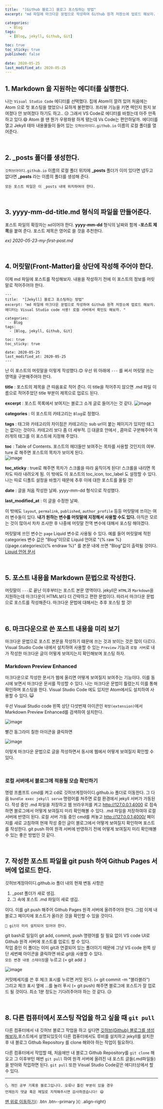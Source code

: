 ```yaml
---
title:  "[Github 블로그] 블로그 포스팅하는 방법"
excerpt: "md 파일에 마크다운 문법으로 작성하여 Github 원격 저장소에 업로드 해보자. 에디터는 Visual Studio code 사용! 로컬 서버에서 확인도 해보자. "

categories:
  - Blog
tags:
  - [Blog, jekyll, Github, Git]

toc: true
toc_sticky: true
published: false
 
date: 2020-05-25
last_modified_at: 2020-05-25
---
```


## 1. Markdown 을 지원하는 에디터를 실행한다. 

나는 `Visual Studio Code` 에디터를 선택했다. 집에 Atom이 깔려 있어 처음에는 Atom 으로 첫 포스팅을 했었으나 묘하게 불편했다. 프리뷰 기능을 키면 렉인지 뭔지 보여졌다 안 보여졌다 하기도 하고.. 😥 그래서 VS Code로 에디터를 바꿨는데 아주 만족하고 있다.😄 Atom 쓸 땐 뭔가 우왕좌왕 하게 됐는데 Vs Code는 편안하달까. 
에디터를 열고 Jekyll 테마 내용물들이 들어 있는 `깃허브아이디.github.io` 이름의 로컬 폴더를 열어준다.

<br>

## 2. _posts 폴더를 생성한다.

`깃허브아이디.github.io` 이름의 로컬 폴더 위치에 **_posts** 폴더가 이미 있다면 냅두고 없다면 **_posts** 라는 이름의 폴더를 생성해 준다. 

    모든 포스트 파일은 이 _posts 내에 위치하여야 한다.

<br>

## 3. yyyy-mm-dd-title.md 형식의 파일을 만들어준다.

포스트 파일의 확장자는 `md`이어야 한다. **yyyy-mm-dd** 형식의 날짜와 함께 **-포스트 제목**을 붙여 준다. 포스트 제목은 영어로 쓸 것을 추천한다. 

*ex) 2020-05-23-my-first-post.md*

<br>

## 4. 머릿말(Front-Matter)을 상단에 작성해 주어야 한다.

이제 md 파일에 포스트를 작성해보자. 내용을 작성하기 전에 이 포스트의 정보를 머릿말로 적어주어야 한다. 

```
---
title:  "[Jekyll] 블로그 포스팅하는 방법"
excerpt: "md 파일에 마크다운 문법으로 작성하여 Github 원격 저장소에 업로드 해보자. 에디터는 Visual Studio code 사용! 로컬 서버에서 확인도 해보자. "

categories:
  - Blog
tags:
  - [Blog, jekyll, Github, Git]

toc: true
toc_sticky: true
 
date: 2020-05-25
last_modified_at: 2020-05-25
---
```

난 이 포스트의 머릿말을 이렇게 작성했다.😊 우선 위 아래에 `---` 를 써서 머릿말 쓰는 영역을 구분해주어야 한다.
<br>

**title** : 포스트의 제목을 큰 따옴표로 적어 준다. 이 title을 적어주지 않으면 .md 파일 이름으로 적어주었던 title 부분이 제목으로 업로드 된다.
<br>

**excerpt** : 포스트 목록에서 보여지는 블로그 소개 글로 들어가는 것 같다. 
![image](https://user-images.githubusercontent.com/42318591/82804319-0bab3a80-9ebd-11ea-85fc-d649c9b21c38.png)
<br>

**categories** : 이 포스트의 카테고리는 `Blog`로 정했다.
<br>

**tags** : 태그와 카테고리의 차이점은 카테고리는 sub url이 붙는 페이지가 있지만 태그는 없다는 것이다. 카테고리 보다 좀 더 세부적. [] 대괄호 안에서 , 콤마로 구분해주어 여러개의 태그를 이 포스트에 지정해 주었다.
<br>

**toc** : Table of Contents. 포스트의 헤더들만 보여주는 목차를 사용할 것인지의 여부. ture 로 해주면 포스트의 목차가 보이게 된다.  
![image](https://user-images.githubusercontent.com/42318591/82804649-9b50e900-9ebd-11ea-9941-bc554c49b5cc.png)
<br>

**toc_sticky** : true로 해주면 목차가 스크롤을 따라 움직이게 된다! 스크롤을 내리면 목차도 따라 내려오게 됨. 
이 밖에도 이 포스트의 toc_icon, toc_label 도 설정할 수 있다. 나는 따로 디폴트 설정을 바꿨기 때문에 추후 이에 대한 포스트를 올릴 것!

**date** : 글을 처음 작성한 날짜. yyyy-mm-dd 형식으로 작성했다.  

**last_modified_at** : 이 글을 수정한 날짜.  

이 밖에도 `layout`, `permalink`, `published`, `author_profile` 등등 머릿말에 쓰이는 여러 변수들이 있다. **내가 원하는 변수를 머릿말에 지정해서 사용할 수도 있다.** 아직은 모르는 것이 많아서 차차 조사한 후 나중에 머릿말 전역 변수에 대해서 포스팅 해야겠다.


머릿말에 쓰인 변수는 `page` Liquid 변수로 사용될 수 있다. 예를 들어 머릿말에 적힌 categories 변수 값은 "Blog"이므로 Liquid 언어로 "{% raw %}{{page.categories}}{% endraw %}" 를 본문 내에 쓰면 "Blog"값이 출력될 것이다. [Liquid 언어 문서](https://shopify.github.io/liquid/)

<br>

## 5. 포스트 내용을 Markdown 문법으로 작성한다.

머릿말이 `---`로 끝난 이후부터는 포스트 본문 영역이다.
jekyll은 `HTML`과 `Markdown`을 지원하는데 마크다운이 HTML보다 더 간략하고 편한 문법이다. 따라서 마크다운 문법으로 포스트를 작성해준다. 마크다운 문법에 대해서는 추후 포스팅 할 것! 

<br>

## 6. 마크다운으로 쓴 포스트 내용을 미리 보기 

마크다운 문법으로 포스트 본문을 작성하기 떄문에 쓰는 것과 보이는 것은 많이 다르다. Visual Studio Code 내에서 설치하여 사용할 수 있는 `Preview` 기능과 `로컬 서버`로 내가 작성한 마크다운 글이 어떻게 보여지는지 확인해보며 포스팅 하자.  

### Markdown Preview Enhanced

마크다운으로 작성한 문서가 웹에 올리면 어떻게 보여질지 보여주는 기능이다. 이를 동시에 보면서 마크다운 문서를 작성할 수 있다. 나는 마크다운 문법이 틀렸는지 이를 통해 확인하며 포스팅을 한다. Visual Studio Code 에도 있지만 Atom에서도 설치하여 사용할 수 있다. 😺

우선 Visual Studio code 왼쪽 상단 다섯번재 아이콘인 `확장(extension)`에서 Markdown Preview Enhanced를 검색하여 설치한다. 

![image](https://user-images.githubusercontent.com/42318591/82810809-54b5bb80-9eca-11ea-837e-de8f760331a1.png)
<br>

빨간 동그라미 칠한 아이콘을 클릭하면

![image](https://user-images.githubusercontent.com/42318591/82810603-d5c08300-9ec9-11ea-916a-bd819e30f906.png)
<br>

이렇게 마크다운 문법으로 글을 작성하면서 동시에 웹에서 어떻게 보여질지 확인할 수 있다. 

<br>

### 로컬 서버에서 블로그에 적용될 모습 확인하기 

명령 프롬프트 cmd를 켜고 cd로 깃허브계정아이디.github.io 폴더로 이동한다. 그 다음 `bundle exec jekyll serve` 명령어를 쳐주면 로컬 환경에서 jekyll 서버가 가동된다. 작성 중인 .md 파일을 저장하고 웹 브라우저를 켜고 <http://127.0.0.1:4000> 로 접속하면 블로그에서 어떻게 보여질지 미리 확인해볼 수 있다. .md 파일을 저장하여야 로컬 서버에 반영이 된다. 로컬 서버 가동 중인 cmd를 켜놓고 <http://127.0.0.1:4000/> 페이지를 새로 고침하여 현재 작성 중인 글이 블로그에서 어떻게 보여질지 확인하며 포스트를 작성한다. git push 하여 원격 서버에 반영하기 전에 어떻게 보여질지 미리 확인해볼 수 있는 좋은 방법인 것 같다. 

<br>

## 7. 작성한 포스트 파일을 git push 하여 Github Pages 서버에 업로드 한다.

깃허브계정아이디.github.io 폴더 내의 현재 변동 사항은  
1. _post 폴더가 새로 생김.
2. 그 속에 포스트 .md 파일이 새로 생김.  

이다. 이를 git push 해주어 Github Pages 원격 서버에 올려주어야 한다. 그럼 이제 내 블로그 페이지에 포스트가 올라온 것을 확인할 수 있을 것이다. 

    🔔 git이 미리 설치되어 있어야 한다.

git bash로 일일이 git add, commit, push 명령어를 칠 필요 없이 VS code UI로 Github 원격 서버에 포스트를 업로드 할 수 있다.  
작업 중인 이 폴더는 이미 git과 연결되어 있는 폴더이기 때문에 그냥 VS code 왼쪽 상단 세번째 아이콘을 클릭하면 바로 git을 사용할 수 있다.  
`모든 변경 내용 스테이징`을 누르고 (= git add .)  

![image](https://user-images.githubusercontent.com/42318591/82811879-b9721580-9ecc-11ea-87da-ab950e9b3bc5.png)
<br>

커밋메세지를 쓴 후 체크 표시를 누르면 커밋 된다. (= git commit -m "블라블라")  
그리고 체크 표시 옆에 ...를 눌러 푸시 (= git push) 해주면 블로그에 포스트가 잘 업로드 될 것이다. 최소 1분 정도는 기다려주어야 하는 것 같다. 😥

<br>

## 8. 다른 컴퓨터에서 포스팅 작업을 하고 싶을 때 `git pull`

다른 컴퓨터에서 내 깃허브 블로그 작업을 하고 싶다면 [깃허브(Github) 블로그를 생성 해보자.](https://ansohxxn.github.io/blog/i-made-my-blog/)포스트에서 설명되있듯이 다른 컴퓨터에서도 루비를 설치하고 jekyll를 설치한 후 내 블로그 Github Repository 를 clone 해와야 하는 작업이 필요하다.

다른 컴퓨터에서 작업할 때, 처음에만 내 블로그 Github Repository를 `git clone` 해오고 그 이후부턴 매번 `git pull` 하여 원격 서버에 올려진 내 포스트 글들(.md파일들)을 받아와 작업하면 된다. `git pull` 또한 Visual Studio Code같은 에디터상에서 할 수 있다. 


***
    🌜 개인 공부 기록용 블로그입니다. 오류나 틀린 부분이 있을 경우 
    언제든지 댓글 혹은 메일로 지적해주시면 감사하겠습니다! 😄


[맨 위로 이동하기](#){: .btn .btn--primary }{: .align-right}